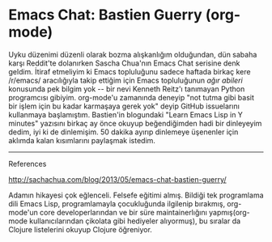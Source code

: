 # Emacs Chat: Bastien Guerry (org-mode)

Uyku düzenimi düzenli olarak bozma alışkanlığım olduğundan, dün sabaha karşı
Reddit'te dolanırken Sascha Chua'nın Emacs Chat serisine denk geldim. İtiraf
etmeliyim ki Emacs topluluğunu sadece haftada birkaç kere /r/emacs/ aracılığıyla
takip ettiğim için Emacs topluluğunun *ağır abileri* konusunda pek bilgim yok
-- bir nevi Kenneth Reitz'ı tanımayan Python programcısı gibiyim. org-mode'u
zamanında deneyip "not tutma gibi basit bir işlem için bu kadar karmaşaya gerek
yok" deyip GitHub issuelarını kullanmaya başlamıştım. Bastien'in blogundaki
"Learn Emacs Lisp in Y minutes" yazısını birkaç ay önce okuyup beğendiğimden
hadi bir dinleyeyim dedim, iyi ki de dinlemişim. 50 dakika ayırıp dinlemeye
üşenenler için aklımda kalan kısımlarını paylaşmak istedim.

---

References

http://sachachua.com/blog/2013/05/emacs-chat-bastien-guerry/

Adamın hikayesi çok eğlenceli. Felsefe eğitimi almış. Bildiği tek programlama dili Emacs Lisp, programlamayla çocukluğunda ilgilenip bırakmış, org-mode'un core developerlarından ve bir süre maintainerlığını yapmış(org-mode kullanıcılarından çikolata gibi hediyeler alıyormuş), bu sıralar da Clojure listelerini okuyup Clojure öğreniyor. 
